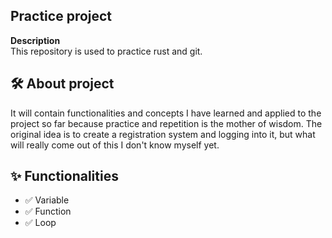 ## Practice project

**Description**  
This repository is used to practice rust and git.

## 🛠️ About project
It will contain functionalities and concepts I have learned and applied to the project so far
because practice and repetition is the mother of wisdom.
The original idea is to create a registration system and logging into it, 
but what will really come out of this I don't know myself yet.

## ✨ Functionalities 
- ✅ Variable
- ✅ Function
- ✅ Loop